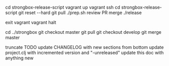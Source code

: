 cd strongbox-release-script
vagrant up
vagrant ssh
cd strongbox-release-script
git reset --hard
git pull
./prep.sh <version>
review PR
merge
./release <version>

exit vagrant
vagrant halt

cd ../strongbox
git checkout master
git pull
git checkout develop
git merge master

truncate TODO
update CHANGELOG with new sections from bottom
update project.clj with incremented version and "-unreleased"
update this doc with anything new
